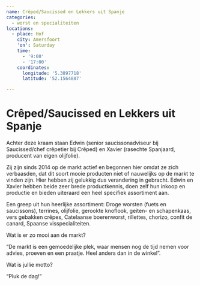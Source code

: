```yaml
---
name: Crêped/Saucissed en Lekkers uit Spanje
categories:
  - worst en specialiteiten
locations:
  - place: Hof
    city: Amersfoort
    'on': Saturday
    time:
      - '9:00'
      - '17:00'
    coordinates:
      longitude: '5.3897718'
      latitude: '52.1564887'

---
```


# Crêped/Saucissed en Lekkers uit Spanje

Achter deze kraam staan Edwin (senior saucissonadviseur bij Saucissed/chef crêpetier bij Crêped) en Xavier (rasechte Spanjaard, producent van eigen olijfolie).

Zij zijn sinds 2014 op de markt actief en begonnen hier omdat ze zich verbaasden, dat dit soort mooie producten niet of nauwelijks op de markt te vinden zijn. Hier hebben zij gelukkig dus verandering in gebracht. Edwin en Xavier hebben beide zeer brede productkennis, doen zelf hun inkoop en productie en bieden uiteraard een heel specifiek assortiment aan.

Een greep uit hun heerlijke assortiment: Droge worsten (fuets en saucissons), terrines, olijfolie, gerookte knoflook, geiten- en schapenkaas, vers gebakken crêpes, Catelaanse boerenworst, rillettes, chorizo, confit de canard, Spaanse visspecialiteiten.

Wat is er zo mooi aan de markt?

“De markt is een gemoedelijke plek, waar mensen nog de tijd nemen voor advies, proeven en een praatje. Heel anders dan in de winkel”.

Wat is jullie motto?

“Pluk de dag!”